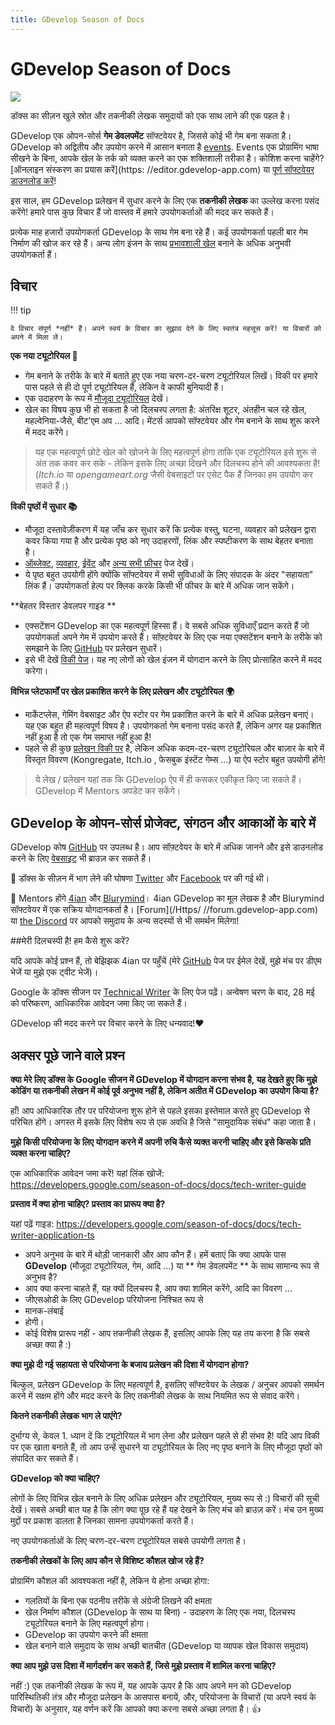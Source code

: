 ```yaml
---
title: GDevelop Season of Docs
---
```

# GDevelop Season of Docs

![](/gdevelop5/community/seasonofdocs_logo_secondarygrey_72ppi.png)

डॉक्स का सीज़न खुले स्रोत और तकनीकी लेखक समुदायों को एक साथ लाने की एक पहल है।

GDevelop एक ओपन-सोर्स **गेम डेवलपमेंट** सॉफ्टवेयर है, जिससे कोई भी गेम बना सकता है। GDevelop को अद्वितीय और उपयोग करने में आसान बनाता है [events](https://gdevelop-app.com/). Events एक प्रोग्रामिंग भाषा सीखने के बिना, आपके खेल के तर्क को व्यक्त करने का एक शक्तिशाली तरीका है। कोशिश करना चाहेंगे? [ऑनलाइन संस्करण का प्रयास करें](https: //editor.gdevelop-app.com) या [पूर्ण सॉफ्टवेयर डाउनलोड करें](https://gdevelop-app.com/download/)!

इस साल, हम GDevelop प्रलेखन में सुधार करने के लिए एक **तकनीकी लेखक** का उल्लेख करना पसंद करेंगे! हमारे पास कुछ विचार हैं जो वास्तव में हमारे उपयोगकर्ताओं की मदद कर सकते हैं।

प्रत्येक माह हजारों उपयोगकर्ता GDevelop के साथ गेम बना रहे हैं। कई उपयोगकर्ता पहली बार गेम निर्माण की खोज कर रहे हैं। अन्य लोग इंजन के साथ [प्रभावशाली खेल](https://gdevelop-app.com/games-showcase/) बनाने के अधिक अनुभवी उपयोगकर्ता हैं।

## विचार

!!! tip

    वे विचार संपूर्ण *नहीं* हैं। अपने स्वयं के विचार का सुझाव देने के लिए स्वतंत्र महसूस करें! या विचारों को अपने में मिला लें।

**एक नया ट्यूटोरियल 🚀**

   * गेम बनाने के तरीके के बारे में बताते हुए एक नया चरण-दर-चरण ट्यूटोरियल लिखें। विकी पर हमारे पास पहले से ही दो पूर्ण ट्यूटोरियल हैं, लेकिन वे काफी बुनियादी हैं।
  * एक उदाहरण के रूप में [मौजूदा ट्यूटोरियल](http://wiki.compilgames.net/doku.php/gdevelop5/tutorials/platform-game/start) देखें।
  * खेल का विषय कुछ भी हो सकता है जो दिलचस्प लगता है: अंतरिक्ष शूटर, अंतहीन चल रहे खेल, महल्वेनिया-जैसे, बीट'एम अप ... आदि। मेंटर्स आपको सॉफ्टवेयर और गेम बनाने के साथ शुरू करने में मदद करेंगे।

> यह एक महत्वपूर्ण छोटे खेल को खोजने के लिए महत्वपूर्ण होगा ताकि एक ट्यूटोरियल इसे शुरू से अंत तक कवर कर सके - लेकिन इसके लिए अच्छा दिखने और दिलचस्प होने की आवश्यकता है! (*Itch.io* या *opengameart.org* जैसी वेबसाइटों पर एसेट पैक हैं जिनका हम उपयोग कर सकते हैं।)

**विकी पृष्ठों में सुधार 📚**

  * मौजूदा दस्तावेज़ीकरण में यह जाँच कर सुधार करें कि प्रत्येक वस्तु, घटना, व्यवहार को प्रलेखन द्वारा कवर किया गया है और प्रत्येक पृष्ठ को नए उदाहरणों, लिंक और स्पष्टीकरण के साथ बेहतर बनाता है।
  * [ऑब्जेक्ट](http://wiki.compilgames.net/doku.php/gdevelop5/objects), [व्यवहार](http://wiki.compilgames.net/doku.php/gdevelop5/behaviors), [ईवेंट](http://wiki.compilgames.net/doku.php/gdevelop5/events) और [अन्य सभी फ़ीचर](http://wiki.compilgames.net/doku.php/gdevelop5/all-features) पेज देखें।
  * ये पृष्ठ बहुत उपयोगी होंगे क्योंकि सॉफ्टवेयर में सभी सुविधाओं के लिए संपादक के अंदर "सहायता" लिंक हैं। उपयोगकर्ता हेल्प पर क्लिक करके किसी भी फीचर के बारे में अधिक जान सकेंगे।

**बेहतर विस्तार डेवलपर गाइड ** 

  * एक्सटेंशन GDevelop का एक महत्वपूर्ण हिस्सा हैं। वे सबसे अधिक सुविधाएँ प्रदान करते हैं जो उपयोगकर्ता अपने गेम में उपयोग करते हैं। सॉफ़्टवेयर के लिए एक नया एक्सटेंशन बनाने के तरीके को समझाने के लिए [GitHub](https://github.com/4ian/GDevelop/blob/master/new/README-extensions.md) पर प्रलेखन सुधारें।
  * इसे भी देखें [विकी पेज](http://wiki.compilgames.net/doku.php/gdevelop5/extending-gdevelop)। यह नए लोगों को खेल इंजन में योगदान करने के लिए प्रोत्साहित करने में मदद करेगा।

**विभिन्न प्लेटफार्मों पर खेल प्रकाशित करने के लिए प्रलेखन और ट्यूटोरियल 🌍** 

  * मार्केटप्लेस, गेमिंग वेबसाइट और ऐप स्टोर पर गेम प्रकाशित करने के बारे में अधिक प्रलेखन बनाएं। यह एक बहुत ही महत्वपूर्ण विषय है। उपयोगकर्ता गेम बनाना पसंद करते हैं, लेकिन अगर यह प्रकाशित नहीं हुआ है तो एक गेम समाप्त नहीं हुआ है!
  * पहले से ही कुछ [प्रलेखन विकी पर](http://wiki.compilgames.net/doku.php/gdevelop5/publishing) है, लेकिन अधिक कदम-दर-चरण ट्यूटोरियल और बाज़ार के बारे में विस्तृत विवरण (Kongregate, Itch.io , फेसबुक इंस्टेंट गेम्स ...) या ऐप स्टोर बहुत उपयोगी होंगे!


> ये लेख / प्रलेखन यहां तक कि GDevelop ऐप में ही कसकर एकीकृत किए जा सकते हैं। GDevelop में Mentors अपडेट कर सकेंगे।


## GDevelop के ओपन-सोर्स प्रोजेक्ट, संगठन और आकाओं के बारे में

GDevelop कोष [GitHub](https://github.com/4ian/GDevelop)  पर उपलब्ध है। आप सॉफ़्टवेयर के बारे में अधिक जानने और इसे डाउनलोड करने के लिए [वेबसाइट](https://gdevelop-app.com/) भी ब्राउज़ कर सकते हैं।

📣 डॉक्स के सीज़न में भाग लेने की घोषणा [Twitter](https://twitter.com/GDevelopApp/status/1120410655675359234) और [Facebook](https://www.facebook.com/GDevelopApp/pps/10157106427160768) पर की गई थी।

👋 Mentors होंगे [4ian](https://github.com/4ian) और [Blurymind](https://github.com/blurymind)। 4ian GDevelop का मूल लेखक है और Blurymind सॉफ्टवेयर में एक सक्रिय योगदानकर्ता है। [Forum](/Https/ //forum.gdevelop-app.com) या [the Discord](https://discord.gg/rjdYHvj) पर आपको समुदाय के अन्य सदस्यों से भी समर्थन मिलेगा!

##मेरी दिलचस्पी है! हम कैसे शुरू करें?

यदि आपके कोई प्रश्न हैं, तो बेझिझक 4ian पर पहुँचें (मेरे [GitHub](https://github.com/4ian) पेज पर ईमेल देखें, मुझे मंच पर डीएम भेजें या मुझे एक ट्वीट भेजें)।

Google के डॉक्स सीजन पर [Technical Writer](https://developers.google.com/season-of-docs/docs/tech-writer-guide) के लिए पेज पढ़ें। अन्वेषण चरण के बाद, 28 मई को परिष्करण, आधिकारिक आवेदन जमा किए जा सकते हैं।

GDevelop की मदद करने पर विचार करने के लिए धन्यवाद!❤️

## अक्सर पूछे जाने वाले प्रश्न

**क्या मेरे लिए डॉक्स के Google सीजन में GDevelop में योगदान करना संभव है, यह देखते हुए कि मुझे कोडिंग या तकनीकी लेखन में कोई पूर्व अनुभव नहीं है, लेकिन अतीत में GDevelop का उपयोग किया है?**

हाँ! आप आधिकारिक तौर पर परियोजना शुरू होने से पहले इसका इस्तेमाल करते हुए GDevelop से परिचित होंगे। अगस्त में इसके लिए विशेष रूप से एक अवधि है जिसे "सामुदायिक संबंध" कहा जाता है।

**मुझे किसी परियोजना के लिए योगदान करने में अपनी रुचि कैसे व्यक्त करनी चाहिए और इसे किसके प्रति व्यक्त करना चाहिए?**

एक आधिकारिक आवेदन जमा करें! यहां लिंक खोजें: https://developers.google.com/season-of-docs/docs/tech-writer-guide

**प्रस्ताव में क्या होना चाहिए? प्रस्ताव का प्रारूप क्या है?**

यहां पढ़ें गाइड: https://developers.google.com/season-of-docs/docs/tech-writer-application-ts

* अपने अनुभव के बारे में थोड़ी जानकारी और आप कौन हैं। हमें बताएं कि क्या आपके पास **GDevelop** (मौजूदा ट्यूटोरियल, गेम, आदि ...) या ** गेम डेवलपमेंट ** के साथ सामान्य रूप से अनुभव है?
* आप क्या करना चाहते हैं, यह क्यों दिलचस्प है, आप क्या शामिल करेंगे, आदि का विवरण ...
* जीएसओडी के लिए GDevelop परियोजना निश्चित रूप से
* मानक-लंबाई
* होगी।
* कोई विशेष प्रारूप नहीं - आप तकनीकी लेखक हैं, इसलिए आपके लिए यह तय करना है कि सबसे अच्छा क्या है :)

**क्या मुझे दी गई सहायता से परियोजना के बजाय प्रलेखन की दिशा में योगदान होगा?**

बिल्कुल, प्रलेखन GDevelop के लिए महत्वपूर्ण है, इसलिए सॉफ्टवेयर के लेखक / अनुचर आपको समर्थन करने में सक्षम होंगे और मदद करने के लिए तकनीकी लेखक के साथ नियमित रूप से संवाद करेंगे।

**कितने तकनीकी लेखक भाग ले पाएंगे?**

दुर्भाग्य से, केवल 1. ध्यान दें कि ट्यूटोरियल में भाग लेना और प्रलेखन पहले से ही संभव है! यदि आप विकी पर एक खाता बनाते हैं, तो आप उन्हें सुधारने या ट्यूटोरियल के लिए नए पृष्ठ बनाने के लिए मौजूदा पृष्ठों को संपादित कर सकते हैं।

**GDevelop को क्या चाहिए?**

लोगों के लिए विभिन्न खेल बनाने के लिए अधिक प्रलेखन और ट्यूटोरियल, मुख्य रूप से :) विचारों की सूची देखें। सबसे अच्छी बात यह है कि लोग क्या पूछ रहे हैं यह देखने के लिए मंच को ब्राउज़ करें। मंच उन मुख्य मुद्दों पर प्रकाश डालता है जिनका सामना उपयोगकर्ता करते हैं।

नए उपयोगकर्ताओं के लिए चरण-दर-चरण ट्यूटोरियल सबसे उपयोगी लगता है।

**तकनीकी लेखकों के लिए आप कौन से विशिष्ट कौशल खोज रहे हैं?**

प्रोग्रामिंग कौशल की आवश्यकता नहीं है, लेकिन ये होना अच्छा होगा:

* गलतियों के बिना एक पठनीय तरीके से अंग्रेजी लिखने की क्षमता
* खेल निर्माण कौशल (GDevelop के साथ या बिना) - उदाहरण के लिए एक नया, दिलचस्प ट्यूटोरियल बनाने के लिए महत्वपूर्ण होगा।
* GDevelop का उपयोग करने की क्षमता
* खेल बनाने वाले समुदाय के साथ अच्छी बातचीत (GDevelop या व्यापक खेल विकास समुदाय)

**क्या आप मुझे उस दिशा में मार्गदर्शन कर सकते हैं, जिसे मुझे प्रस्ताव में शामिल करना चाहिए?**

नहीं :) एक तकनीकी लेखक के रूप में, यह आपके ऊपर है कि आप अपने मन को GDevelop पारिस्थितिकी तंत्र और मौजूदा प्रलेखन के आसपास बनायें, और, परियोजना के विचारों (या अपने स्वयं के विचारों) के अनुसार, यह वर्णन करें कि आपको क्या करना सबसे अच्छा लगता है। 👍